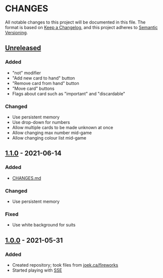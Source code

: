 # CHANGES

All notable changes to this project will be documented in this file. The format is based on [Keep a Changelog](https://keepachangelog.com/en/1.0.0/), and this project adheres to [Semantic Versioning](https://semver.org/spec/v2.0.0.html).

## [Unreleased]
### Added
+ "not" modifier
+ "Add new card to hand" button
+ "Remove card from hand" button
+ "Move card" buttons
+ Flags about card such as "important" and "discardable"

### Changed
+ Use persistent memory
+ Use drop-down for numbers
+ Allow multiple cards to be made unknown at once
+ Allow changing max number mid-game
+ Allow changing colour list mid-game

## [1.1.0] - 2021-06-14
### Added
+ [CHANGES.md](./CHANGES.md)

### Changed
+ Use persistent memory

### Fixed
+ Use white background for suits

## [1.0.0] - 2021-05-31
### Added
+ Created repository; took files from [joek.ca/fireworks](https://web.archive.org/web/20210614133328/https://joekoop.com/fireworks)
+ Started playing with [SSE](https://developer.mozilla.org/en-US/docs/Web/API/Server-sent_events)

[Unreleased]: https://github.com/jkoop/fireworks/compare/v1.1.0...HEAD
[1.1.0]: https://github.com/jkoop/fireworks/compare/v1.0.0...v1.1.0
[1.0.0]: https://github.com/jkoop/fireworks/releases/tag/v1.0.0
